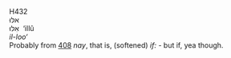 H432  
אלּוּ  
אִלּוּ ‎ ‘illû  
*il-loo‘*  
Probably from [408](h0408) *nay*, that is, (softened) *if: -* but if,
yea though.  

